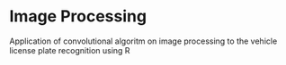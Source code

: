 # Image Processing 

Application of convolutional algoritm on image processing to the vehicle license plate recognition using R